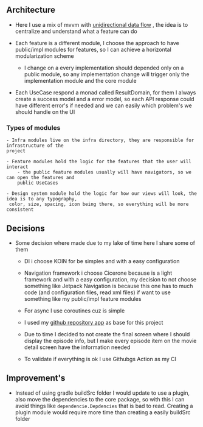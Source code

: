 ## Architecture
- Here I use a mix of mvvm with [unidirectional data flow](https://proandroiddev.com/unidirectional-data-flow-on-android-the-blog-post-part-1-cadcf88c72f5)
, the idea is to centralize and understand what a feature can do

- Each feature is a different module, I choose the approach to have public/impl modules for features,
 so I can achieve a horizontal modularization scheme
    - I change on a every implementation should depended only on a public module,
    so any implementation change will trigger only the implementation module and the core module

- Each UseCase respond a monad called ResultDomain, for them I always create a success model and a
error model, so each API response could have different error's if needed and we can easily
which problem's we should handle on the UI

### Types of modules

    - Infra modules live on the infra directory, they are responsible for infrastructure of the
    project

    - Feature modules hold the logic for the features that the user will interact
        - the public feature modules usually will have navigators, so we can open the features and
        public UseCases

    - Design system module hold the logic for how our views will look, the idea is to any typography,
     color, size, spacing, icon being there, so everything will be more consistent

## Decisions

- Some decision where made due to my lake of time here I share some of them

    - DI i choose KOIN for be simples and with a easy configuration

    - Navigation framework i choose Cicerone because is a light framework and with a easy
     configuration, my decision to not choose something like Jetpack Navigation is because this one
     has to much code (and configuration files, read xml files) if want to use something like my
     public/impl feature modules

     - For async I use coroutines cuz is simple

     - I used my [github repository app](https://github.com/GabriellCosta/github-repo-view) as base for this project

     - Due to time I decided to not create the final screen where I should display the episode info,
     but I make every episode item on the movie detail screen have the information needed

     - To validate if everything is ok I use Githubgs Action as my CI

## Improvement's

- Instead of using gradle buildSrc folder I would update to use a plugin, also move the dependencies
to the core package, so with this I can avoid things like `dependencie.Depdencies` that is bad to read.
Creating a plugin module would require more time than creating a easily buildSrc folder
